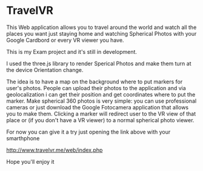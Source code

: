 TravelVR 
========

This Web application allows you to travel around the world and watch all the places you want just staying home and watching Spherical Photos with your Google Cardbord or every VR viewer you have.

This is my Exam project and it's still in development.

I used the three.js library to render Sperical Photos and make them turn at the device Orientation change.

The idea is to have a map on the background where to put markers for user's photos. People can upload their photos to the application and via geolocalization i can get their position and get coordinates where to put the marker. Make spherical 360 photos is very simple: you can use professional cameras or just download the Google Fotocamera application that allows you to make them. Clicking a marker will redirect user to the VR view of that place or (if you don't have a VR viewer) to a normal spherical photo viewer.

For now you can give it a try just opening the link above with your smarthphone

http://www.travelvr.me/web/index.php

Hope you'll enjoy it
